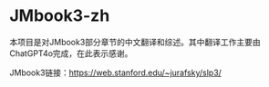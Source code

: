 # JMbook3-zh

本项目是对JMbook3部分章节的中文翻译和综述。其中翻译工作主要由ChatGPT4o完成，在此表示感谢。

JMbook3链接：https://web.stanford.edu/~jurafsky/slp3/

